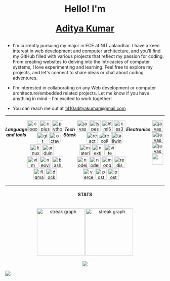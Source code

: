 <h1 align="center" >
  Hello! I'm 

  [Aditya Kumar](https://adityakumar.vercel.app)
</h1>

<p align="justify">
  
-  I'm currently pursuing my major in ECE at NIT Jalandhar. I have a keen interest in web development and computer architecture, and you'll find my GitHub filled with various projects that reflect my passion for coding. From creating websites to delving into the intricacies of computer systems, I love experimenting and learning. Feel free to explore my projects, and let's connect to share ideas or chat about coding adventures.
  
<be>

-  I'm interested in collaborating on any Web development or computer architecture/embedded related projects. Let me know if you have anything in mind - I'm excited to work together!</p>
-  You can reach me out at [1410adityakumar@gmail.com](mailto:1410adityakumar@gmail.com) 

---

<div style="display: flex;">
<h5 align="center">Language and tools</h5>
<div align="center">
  <img src="https://skillicons.dev/icons?i=c" height="35" alt="c logo"  />
  <img src="https://skillicons.dev/icons?i=cpp" height="35" alt="cplusplus logo"  />
  <img src="https://skillicons.dev/icons?i=py" height="35" alt="python logo"  />
  <img width="18" />
  <img src="https://skillicons.dev/icons?i=git" height="35" alt="git logo"  />
  <img src="https://skillicons.dev/icons?i=octave" height="35" alt="octave logo"  />
  <img src="https://skillicons.dev/icons?i=linux" height="35" alt="linux logo"  />
  <img src="https://skillicons.dev/icons?i=arduino" height="35" alt="arduino logo"  />
  <img width="18" />
  <img src="https://skillicons.dev/icons?i=vim" height="35" alt="vim logo"  />
  <img src="https://skillicons.dev/icons?i=neovim" height="35" alt="neovim logo"  />
  <img src="https://skillicons.dev/icons?i=bash" height="35" alt="bash logo"  />
  <img src="https://skillicons.dev/icons?i=figma" height="35" alt="figma logo"  />
  <img src="https://skillicons.dev/icons?i=docker" height="35" alt="docker logo"  />
</div>
  <h5 align="center">Tech Stack</h5>
<div align="center">
  <img src="https://skillicons.dev/icons?i=js" height="35" alt="javascript logo"  />
   <img src="https://skillicons.dev/icons?i=ts" height="35" alt="typescript logo"  />
  <img src="https://skillicons.dev/icons?i=html" height="35" alt="html5 logo"  />
  <img src="https://skillicons.dev/icons?i=css" height="35" alt="css3 logo"  />
  <img width="18" />
  

  <img src="https://skillicons.dev/icons?i=react" height="35" alt="react logo"  />
  <img src="https://cdn.worldvectorlogo.com/logos/recoil-js.svg" height="35" alt="recoil logo" style="border-radius:50%">
  <img src="https://skillicons.dev/icons?i=tailwind" height="35" alt="tailwindcss logo"  />
   <img src="https://skillicons.dev/icons?i=materialui" height="35" alt="materialui logo"  />
  <img src="https://skillicons.dev/icons?i=nextjs" height="35" alt="nextjs logo"  />
   <img src="https://skillicons.dev/icons?i=vite" height="35" alt="vite logo"  />
  <img width="18" />
  <img src="https://skillicons.dev/icons?i=nodejs" height="35" alt="nodejs logo"  />
    <img src="https://skillicons.dev/icons?i=express" height="35" alt="nodejs logo"  />
  <img src="https://skillicons.dev/icons?i=mongodb" height="35" alt="mongodb logo"  />
    <img src="https://skillicons.dev/icons?i=redis" height="35" alt="redis logo"  />
  <img src="https://skillicons.dev/icons?i=vercel" height="35" alt="vercel logo"  />
    <img src="https://skillicons.dev/icons?i=postman" height="35" alt="postman logo"  />
        <img src="https://mohamed-nouri.gallerycdn.vsassets.io/extensions/mohamed-nouri/websocket-client/0.2.0/1623538136948/Microsoft.VisualStudio.Services.Icons.Default" height="35" alt="postman logo" style="border-radius:3" />
</div> 
<br clear="both">
<h5 align="center">Electronics</h4>
<div align="center">
  <img src="https://community.linuxmint.com/img/screenshots/verilog.png" height="35" alt="javascript logo"  />
  <img width="12" />
  <img src="https://upload.wikimedia.org/wikipedia/en/thumb/0/00/XilinxVivado_Logo.jpg/440px-XilinxVivado_Logo.jpg" height="35" alt="javascript logo"  />
  <img width="12" />
  <img src="https://zhangyiant.gallerycdn.vsassets.io/extensions/zhangyiant/vscode-verilog/1.0.13/1563063877763/Microsoft.VisualStudio.Services.Icons.Default" height="35" alt="javascript logo"  />
  <img width="12" />
  <img src="https://gitlab.com/uploads/-/system/project/avatar/22901741/Makerchip__8_.png"  height ="35"/>
</div>
</div>


---

<h4 align="center">STATS</h4>
<br clear="both">
<div align="center">
  <img src="https://github-readme-streak-stats.herokuapp.com/?user=164adityakumar&theme=prussian&hide_border=true&card_width=500" height="150" alt="streak graph"/>
  <img src="https://github-readme-stats.vercel.app/api/top-langs/?username=164adityakumar&hide=html,css&theme=prussian&hide_border=true&include_all_commits=true&count_private=true&layout=compact&hide_title=true&card_width=300" height="150" alt="streak graph"  />
  
[![](https://visitcount.itsvg.in/api?id=164adityakumar&label=Profile%20Views&color=8&icon=8&pretty=true)](https://visitcount.itsvg.in)
</div>

![](https://hit.yhype.me/github/profile?user_id=98655260)

